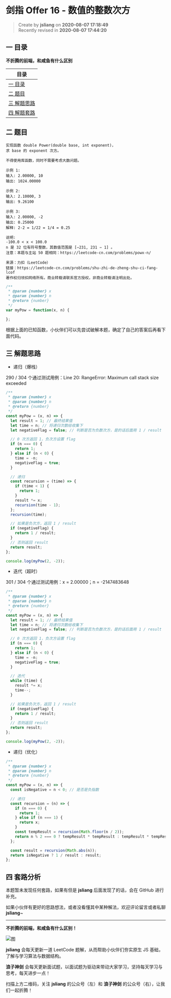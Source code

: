 剑指 Offer 16 - 数值的整数次方
===

> Create by **jsliang** on **2020-08-07 17:18:49**  
> Recently revised in **2020-08-07 17:44:20**

## 一 目录

**不折腾的前端，和咸鱼有什么区别**

| 目录 |
| --- |
| [一 目录](#chapter-one) |
| [二 题目](#chapter-two) |
| [三 解题思路](#chapter-three) |
| [四 解题套路](#chapter-four) |

## 二 题目



```
实现函数 double Power(double base, int exponent)，
求 base 的 exponent 次方。

不得使用库函数，同时不需要考虑大数问题。

示例 1:
输入: 2.00000, 10
输出: 1024.00000

示例 2:
输入: 2.10000, 3
输出: 9.26100

示例 3:
输入: 2.00000, -2
输出: 0.25000
解释: 2-2 = 1/22 = 1/4 = 0.25

说明:
-100.0 < x < 100.0
n 是 32 位有符号整数，其数值范围是 [−231, 231 − 1] 。
注意：本题与主站 50 题相同：https://leetcode-cn.com/problems/powx-n/

来源：力扣（LeetCode）
链接：https://leetcode-cn.com/problems/shu-zhi-de-zheng-shu-ci-fang-lcof
著作权归领扣网络所有。商业转载请联系官方授权，非商业转载请注明出处。
```

```js
/**
 * @param {number} x
 * @param {number} n
 * @return {number}
 */
var myPow = function(x, n) {

};
```

根据上面的已知函数，小伙伴们可以先尝试破解本题，确定了自己的答案后再看下面代码。

## 三 解题思路



* 递归（爆栈）

290 / 304 个通过测试用例：Line 20: RangeError: Maximum call stack size exceeded

```js
/**
 * @param {number} x
 * @param {number} n
 * @return {number}
 */
const myPow = (x, n) => {
  let result = 1; // 最终结果值
  let time = n; // 将递归次数给收集下
  let negativeFlag = false; // 判断是否为负数次方，是的话后面用 1 / result

  // 0 次方返回 1，负次方设置 flag
  if (n === 0) {
    return 1;
  } else if (n < 0) {
    time = -n;
    negativeFlag = true;
  }

  // 递归
  const recursion = (time) => {
    if (time < 1) {
      return 1;
    }
    result *= x;
    recursion(time - 1);
  };
  recursion(time);

  // 如果是负次方，返回 1 / result
  if (negativeFlag) {
    return 1 / result;
  }
  // 否则返回 result
  return result;
};

console.log(myPow(2, -2));
```

* 迭代（超时）

301 / 304 个通过测试用例：x = 2.00000；n = -2147483648

```js
/**
 * @param {number} x
 * @param {number} n
 * @return {number}
 */
const myPow = (x, n) => {
  let result = 1; // 最终结果值
  let time = n; // 将递归次数给收集下
  let negativeFlag = false; // 判断是否为负数次方，是的话后面用 1 / result

  // 0 次方返回 1，负次方设置 flag
  if (n === 0) {
    return 1;
  } else if (n < 0) {
    time = -n;
    negativeFlag = true;
  }

  // 迭代
  while (time) {
    result *= x;
    time--;
  }

  // 如果是负次方，返回 1 / result
  if (negativeFlag) {
    return 1 / result;
  }
  // 否则返回 result
  return result;
};

console.log(myPow(2, -2));
```

* 递归（优化）

```js
/**
 * @param {number} x
 * @param {number} n
 * @return {number}
 */
const myPow = (x, n) => {
  const isNegative = n < 0; // 是否是负指数

  // 递归
  const recursion = (n) => {
    if (n === 0) {
      return 1;
    } else if (n === 1) {
      return x;
    }
    const tempResult = recursion(Math.floor(n / 2));
    return n % 2 === 0 ? tempResult * tempResult : tempResult * tempResult * x;
  };

  const result = recursion(Math.abs(n));
  return isNegative ? 1 / result : result;
};
```

## 四 套路分析



本题暂未发现任何套路，如果有但是 **jsliang** 后面发现了的话，会在 GitHub 进行补充。

如果小伙伴有更好的思路想法，或者没看懂其中某种解法，欢迎评论留言或者私聊 **jsliang**~

---

**不折腾的前端，和咸鱼有什么区别！**

![图](https://github.com/LiangJunrong/document-library/blob/master/public-repertory/img/z-index-small.png?raw=true)

**jsliang** 会每天更新一道 LeetCode 题解，从而帮助小伙伴们夯实原生 JS 基础，了解与学习算法与数据结构。

**浪子神剑** 会每天更新面试题，以面试题为驱动来带动大家学习，坚持每天学习与思考，每天进步一点！

扫描上方二维码，关注 **jsliang** 的公众号（左）和 **浪子神剑** 的公众号（右），让我们一起折腾！

